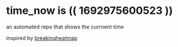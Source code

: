 # time_now is (( 1692975600523 ))

an automated repo that shows the currnent time

inspired by [breakingheatmap](https://github.com/breakingheatmap/breakingheatmap)